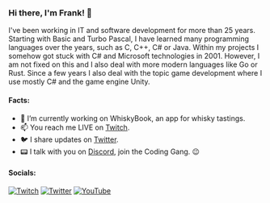 ### Hi there, I'm Frank! 👋
I've been working in IT and software development for more than 25 years. Starting with Basic and Turbo Pascal, I have learned many programming languages over the years, such as C, C++, C# or Java. Within my projects I somehow got stuck with C# and Microsoft technologies in 2001. However, I am not fixed on this and I also deal with more modern languages like Go or Rust. Since a few years I also deal with the topic game development where I use mostly C# and the game engine Unity.

#### Facts:
- 🔭 I’m currently working on WhiskyBook, an app for whisky tastings.
- 📫 You reach me LIVE on [Twitch](https://twitch.tv/jeanvaljean80).
- :bird: I share updates on [Twitter](https://twitter.com/jeanvaljean80).
- :pager: I talk with you on [Discord](https://discord.gg/MjtKTgbv7B), join the Coding Gang. :wink:

#### Socials:
[![Twitch](https://img.shields.io/badge/Twitch-%239146FF.svg?logo=Twitch&logoColor=white)](https://twitch.tv/jeanvaljean80) [![Twitter](https://img.shields.io/badge/Twitter-%231DA1F2.svg?logo=Twitter&logoColor=white)](https://twitter.com/jeanvaljean80) [![YouTube](https://img.shields.io/badge/YouTube-%23FF0000.svg?logo=YouTube&logoColor=white)](https://youtube.com/@jeanvaljean80) 

